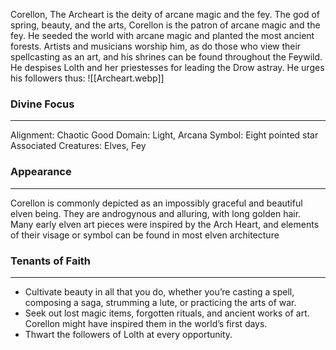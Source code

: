 Corellon, The Archeart is the deity of arcane magic and the fey. The god of spring, beauty, and the arts, Corellon is the patron of arcane magic and the fey. He seeded the world with arcane magic and planted the most ancient forests. Artists and musicians worship him, as do those who view their spellcasting as an art, and his shrines can be found throughout the Feywild. He despises Lolth and her priestesses for leading the Drow astray. He urges his followers thus:
![[Archeart.webp]]
### Divine Focus
---
Alignment: Chaotic Good
Domain: Light, Arcana
Symbol: Eight pointed star
Associated Creatures: Elves, Fey
### Appearance
------
Corellon is commonly depicted as an impossibly graceful and beautiful elven being. They are androgynous and alluring, with long golden hair. Many early elven art pieces were inspired by the Arch Heart, and elements of their visage or symbol can be found in most elven architecture
### Tenants of Faith
---
- Cultivate beauty in all that you do, whether you’re casting a spell, composing a saga, strumming a lute, or practicing the arts of war.
- Seek out lost magic items, forgotten rituals, and ancient works of art. Corellon might have inspired them in the world’s first days.
- Thwart the followers of Lolth at every opportunity.